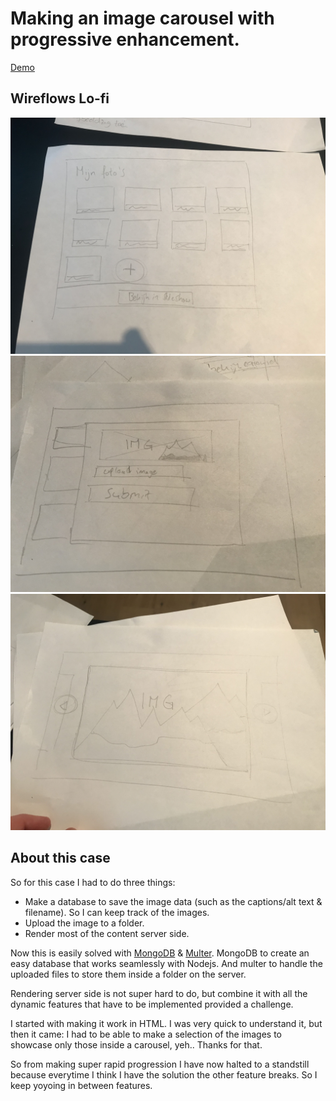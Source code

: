 # Making an image carousel with progressive enhancement.
[Demo](bt.gijsbertcharles.com)

## Wireflows Lo-fi
![Afbeelding 3](img/IMG_7746.jpg)
![Afbeelding 4](img/IMG_9444.jpg)
![Afbeelding 1](img/IMG_2952.jpg)

## About this case
So for this case I had to do three things:
- Make a database to save the image data (such as the captions/alt text & filename). So I can keep track of the images.
- Upload the image to a folder.
- Render most of the content server side.

Now this is easily solved with [MongoDB](https://mongodb.com) & [Multer](https://www.npmjs.com/package/multer).
MongoDB to create an easy database that works seamlessly with Nodejs. And multer to handle the uploaded files to store them inside a folder on the server.

Rendering server side is not super hard to do, but combine it with all the dynamic features that have to be implemented provided a challenge.

I started with making it work in HTML. I was very quick to understand it, but then it came: I had to be able to make a selection of the images to showcase only those inside a carousel, yeh.. Thanks for that. 

So from making super rapid progression I have now halted to a standstill because everytime I think I have the solution the other feature breaks. So I keep yoyoing in between features.

<!-- ### Doel van deze opdracht
Het doel van deze opdracht is te leren hoe je een online functionaliteit zo kan maken met behulp van Progressive enhancement en Feature detectie dat deze het altijd doet ...


### Uitleg
Maak een demo op basis van een use case. Zorg dat alle gebruikers, met alle browsers, in iedere context minimaal de _core functionaliteit_ te zien/horen/voelen krijgen en maximaal een hele goede UX.

Bouw je demo in 3 lagen, volgens het principe van Progressive Enhancement.

Gebruik als enhancement een (innovatieve, vooruitstrevende, onbekende, nieuwe) [Browser Technologie](https://platform.html5.org) die je gaat onderzoeken op functionaliteit, toegankelijkheid en (browser) ondersteuning. Je onderzoekt hoe je verschillende features door verschillende browsers worden ondersteund en hoe je voor goede fallback kan zorgen. Test de features op verschillende browsers en het Device Lab. Polyfills en NPM is niet toegestaan.

Gebruik [html5test.com](https://html5test.com), [css3test.com](http://css3test.com) en [kangax.github.io/compat-table/es6/](https://kangax.github.io/compat-table/es6/)

### Werkwijze
Schets eerst een wireflow en/of breakdown-schets met hoe de demo moet gaan werken en hoe het eruit komt te zien. Bepaal de functional/reliable, usable en pleasurable laag.
- Onderzoek voor de functional/reliable laag naar semantische HTML elementen
- Kijk voor de usable laag naar design patterns die je zou kunnen toepassen
- De meest 'enhanced' versie is super vet, gaaf en h-e-l-e-maal te leuk om te gebruiken … Dit is de pleasurable laag.

### Use Cases
1.






### Criteria
- De code staat in een repository op GitHub
- Er is een Readme toegevoegd met daarin beschreven:
  - Een (wireflow) schets van de functionaliteit met een beschrijving van de core functionality. Geef ook aan wat de  functional/reliable, usable en pleasurable laag.
  - een beschrijving van de feature(s)/Browser Technologies
  - welke browser de feature(s) wel/niet ondersteunen
  - een beschrijving van de accessibility issues die zijn onderzocht
- De demo is opgebouwd in 3 lagen, volgens het principe van Progressive Enhancement
- De user experience van de demo is goed
  - de leesbaarheidsregels zijn toegepast, contrast en kleuren kloppen
  - het heeft een gebruiksvriendelijke interface, met gebruikmaking van affordance en feedback op de interactieve elementen
  - met meest 'enhanced' versie is super vet, gaaf en h-e-l-e-maal te leuk om te gebruiken
- Student kan de Basic functionaliteit van een use case doorgronden
- Student kan uitleggen wat Progressive Enhancement en Feature Detectie is en hoe dit toe te passen in Web Development -->
